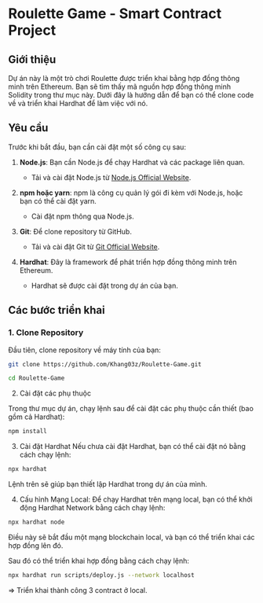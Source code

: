 # Roulette Game - Smart Contract Project

## Giới thiệu

Dự án này là một trò chơi Roulette được triển khai bằng hợp đồng thông minh trên Ethereum. Bạn sẽ tìm thấy mã nguồn hợp đồng thông minh Solidity trong thư mục này. Dưới đây là hướng dẫn để bạn có thể clone code về và triển khai Hardhat để làm việc với nó.

## Yêu cầu

Trước khi bắt đầu, bạn cần cài đặt một số công cụ sau:

1. **Node.js**: Bạn cần Node.js để chạy Hardhat và các package liên quan.
   - Tải và cài đặt Node.js từ [Node.js Official Website](https://nodejs.org/).
   
2. **npm hoặc yarn**: npm là công cụ quản lý gói đi kèm với Node.js, hoặc bạn có thể cài đặt yarn.
   - Cài đặt npm thông qua Node.js.


3. **Git**: Để clone repository từ GitHub.
   - Tải và cài đặt Git từ [Git Official Website](https://git-scm.com/).

4. **Hardhat**: Đây là framework để phát triển hợp đồng thông minh trên Ethereum.
   - Hardhat sẽ được cài đặt trong dự án của bạn.

## Các bước triển khai

### 1. Clone Repository

Đầu tiên, clone repository về máy tính của bạn:

```bash
git clone https://github.com/Khang03z/Roulette-Game.git

cd Roulette-Game

```

2. Cài đặt các phụ thuộc

Trong thư mục dự án, chạy lệnh sau để cài đặt các phụ thuộc cần thiết (bao gồm cả Hardhat): 

```bash
npm install

```

3. Cài đặt Hardhat
Nếu chưa cài đặt Hardhat, bạn có thể cài đặt nó bằng cách chạy lệnh: 

``` bash
npx hardhat
```

Lệnh trên sẽ giúp bạn thiết lập Hardhat trong dự án của mình. 

4. Cấu hình Mạng Local: Để chạy Hardhat trên mạng local, bạn có thể khởi động Hardhat Network bằng cách chạy lệnh:

``` bash
npx hardhat node
```

Điều này sẽ bắt đầu một mạng blockchain local, và bạn có thể triển khai các hợp đồng lên đó.

Sau đó có thể triển khai hợp đồng bằng cách chạy lệnh: 
``` bash
npx hardhat run scripts/deploy.js --network localhost
```

=> Triển khai thành công 3 contract ở local. 